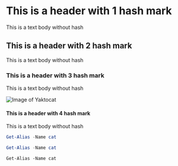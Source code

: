 # This is a header with 1 hash mark
This is a text body without hash 
## This is a header with 2 hash mark
This is a text body without hash
### This is a header with 3 hash mark

This is a text body without hash

![Image of Yaktocat](https://octodex.github.com/images/yaktocat.png)




#### This is a header with 4 hash mark

This is a text body without hash

``` PowerShell
Get-Alias -Name cat
```

``` powershell
Get-Alias -Name cat
```

```
Get-Alias -Name cat
```

